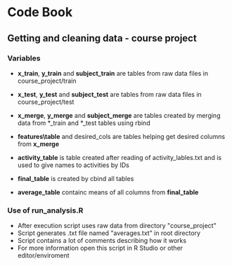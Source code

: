 # Code Book 
## Getting and cleaning data - course project


### Variables
* __x\_train__, __y\_train__ and __subject\_train__ are tables from raw data files in course_project/train
* __x\_test__, __y\_test__ and __subject\_test__ are tables from raw data files in course_project/test

* __x\_merge__, __y\_merge__ and __subject\_merge__ are tables created by merging data from *_train and *_test tables using rbind

* __features\table__ and desired_cols are tables helping get desired columns from __x\_merge__

* __activity\_table__ is table created after reading of activity\_lables.txt and is used to give names to activities by IDs

* __final\_table__ is created by cbind all tables

* __average\_table__ containc means of all columns from __final\_table__

### Use of run_analysis.R
* After execution script uses raw data from directory "course_project"
* Script generates .txt file named "averages.txt" in root directory
* Script contains a lot of comments describing how it works
* For more information open this script in R Studio or other editor/enviroment